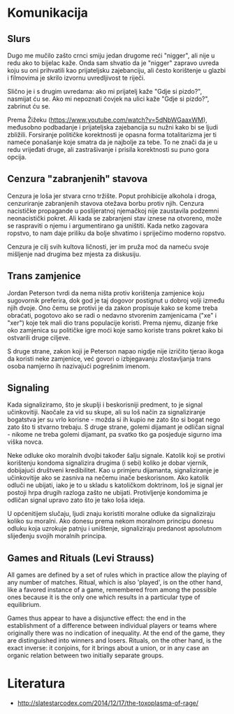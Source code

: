 # Komunikacija

## Slurs

Dugo me mučilo zašto crnci smiju jedan drugome reći "nigger", ali nije u redu ako to bijelac kaže. Onda sam shvatio da je "nigger" zapravo uvreda koju su oni prihvatili kao prijateljsku zajebanciju, ali često korištenje u glazbi i filmovima je skrilo izvornu uvredljivost te riječi.

Slično je i s drugim uvredama: ako mi prijatelj kaže "Gdje si pizdo?", nasmijat ću se. Ako mi nepoznati čovjek na ulici kaže "Gdje si pizdo?", zabrinut ću se.

Prema Žižeku (https://www.youtube.com/watch?v=5dNbWGaaxWM), međusobno podbadanje i prijateljska zajebancija su nužni kako bi se ljudi zbližili.  Forsiranje političke korektnosti je opasna forma totalitarizma jer ti nameće ponašanje koje smatra da je najbolje za tebe. To ne znači da je u redu vrijeđati druge, ali zastrašivanje i prisila korektnosti su puno gora opcija.

## Cenzura "zabranjenih" stavova

Cenzura je loša jer stvara crno tržište. Poput prohibicije alkohola i droga, cenzuriranje zabranjenih stavova otežava borbu protiv njih. Cenzura nacističke propagande u poslijeratnoj njemačkoj nije zaustavila podzemni neonacistički pokret. Ali kada se zabranjeni stav iznese na otvoreno, može se raspraviti o njemu i argumentirano ga uništiti. Kada netko zagovara ropstvo, to nam daje priliku da bolje shvatimo i spriječimo moderno ropstvo.

Cenzura je cilj svih kultova ličnosti, jer im pruža moć da nameću svoje mišljenje nad drugima bez mjesta za diskusiju.

## Trans zamjenice

Jordan Peterson tvrdi da nema ništa protiv korištenja zamjenice koju sugovornik preferira, dok god je taj dogovor postignut u dobroj volji između njih dvoje. Ono čemu se protivi je da zakon propisuje kako se kome treba obraćati, pogotovo ako se radi o nedavno stvorenim zamjenicama ("xe" i "xer") koje tek mali dio trans populacije koristi. Prema njemu, dizanje frke oko zamjenica su političke igre moći koje samo koriste trans pokret kako bi ostvarili druge ciljeve.

S druge strane, zakon koji je Peterson napao nigdje nije izričito tjerao ikoga da koristi neke zamjenice, već govori o izbjegavanju zlostavljanja trans osoba namjerno ih nazivajući pogrešnim imenom.

## Signaling

Kada signaliziramo, što je skuplji i beskorisniji predment, to je signal učinkovitiji. Naočale za vid su skupe, ali su loš način za signaliziranje bogatstva jer su vrlo korisne - možda si ih kupio ne zato što si bogat nego zato što ti stvarno trebaju. S druge strane, golemi dijamant je odličan signal - nikome ne treba golemi dijamant, pa svatko tko ga posjeduje sigurno ima viška novca.

Neke odluke oko moralnih dvojbi također šalju signale. Katolik koji se protivi korištenju kondoma signalizira drugima (i sebi) koliko je dobar vjernik, dobijajući društveni kredibilitet. Kao u primjeru dijamanta, signaliziranje je učinkovitije ako se zasniva na nečemu inače beskorisnom. Ako katolik odluči  ne ubijati, iako je to u skladu s katoličkom doktrinom, loš je signal jer postoji hrpa drugih razloga zašto ne ubijati. Protivljenje kondomima je odličan signal upravo zato što je tako loša ideja.

U općenitijem slučaju, ljudi znaju koristiti moralne odluke da signaliziraju koliko su moralni. Ako donesu prema nekom moralnom principu donesu odluku koja uzrokuje patnju i uništenje, signaliziraju predanost apsolutnom slijeđenju svojih moralnih principa.

## Games and Rituals (Levi Strauss)

All games are defined by a set of rules which in practice allow the playing of any number of matches. Ritual, which is also 'played', is on the other hand, like a favored instance of a game, remembered from among the possible ones because it is the only one which results in a particular type of equilibrium.

Games thus appear to have a disjunctive effect: the end in the establishment of a difference between individual players or teams where originally there was no indication of inequality. At the end of the game, they are distinguished into winners and losers. Rituals, on the other hand, is the exact inverse: it conjoins, for it brings about a union, or in any case an organic relation between two initially separate groups.

# Literatura

* http://slatestarcodex.com/2014/12/17/the-toxoplasma-of-rage/
